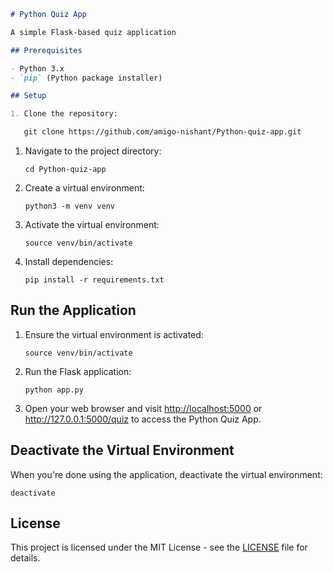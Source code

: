 ```markdown
# Python Quiz App

A simple Flask-based quiz application

## Prerequisites

- Python 3.x
- `pip` (Python package installer)

## Setup

1. Clone the repository:

   git clone https://github.com/amigo-nishant/Python-quiz-app.git
```

1. Navigate to the project directory:
    
    ```
    cd Python-quiz-app
    ```
    
2. Create a virtual environment:
    
    ```
    python3 -m venv venv
    ```
    
3. Activate the virtual environment:
    
    ```
    source venv/bin/activate
    ```
    
4. Install dependencies:
    
    ```
    pip install -r requirements.txt
    ```
    

## **Run the Application**

1. Ensure the virtual environment is activated:
    
    ```
    source venv/bin/activate
    ```
    
2. Run the Flask application:
    
    ```
    python app.py
    ```
    
3. Open your web browser and visit [http://localhost:5000](http://localhost:5000/) or http://127.0.0.1:5000/quiz to access the Python Quiz App.

## **Deactivate the Virtual Environment**

When you're done using the application, deactivate the virtual environment:

```
deactivate
```

## **License**

This project is licensed under the MIT License - see the [LICENSE](https://chat.openai.com/c/LICENSE) file for details.
